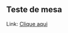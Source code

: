 ## Teste de mesa

Link: <a href="[https://fatecspgov-my.sharepoint.com/:x:/r/personal/lucas_pereira129_fatec_sp_gov_br/Documents/Book.xlsx?d=wa93b7b8c7b2e4450a5a51c96705e1563&csf=1&web=1&e=20nrRI](https://fatecspgov-my.sharepoint.com/:x:/g/personal/lucas_pereira129_fatec_sp_gov_br/EVAajIz2ggRFrhJ-lBVK6WABzf0AKApzLogtOH6MyCiepA?e=bszFRR)https://fatecspgov-my.sharepoint.com/:x:/g/personal/lucas_pereira129_fatec_sp_gov_br/EVAajIz2ggRFrhJ-lBVK6WABzf0AKApzLogtOH6MyCiepA?e=bszFRR">Clique aqui</a>
